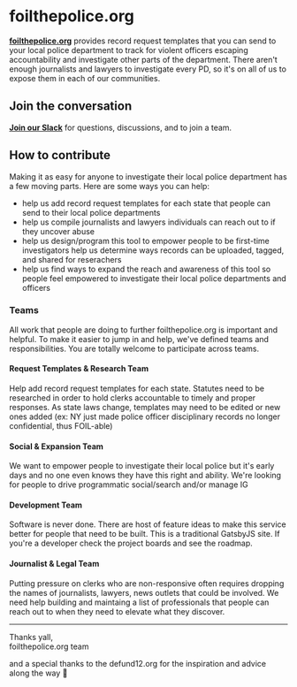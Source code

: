 # foilthepolice.org

[**foilthepolice.org**](https://foilthepolice.org/) provides record request templates that you can send to your local police department to track for violent officers escaping accountability and investigate other parts of the department. There aren't enough journalists and lawyers to investigate every PD, so it's on all of us to expose them in each of our communities.

## Join the conversation

[**Join our Slack**](https://join.slack.com/t/foilthepolice/shared_invite/zt-fh0d474g-77AH4FfcB1IEtFKuNaptUw) for questions, discussions, and to join a team.

## How to contribute

Making it as easy for anyone to investigate their local police department has a few moving parts. Here are some ways you can help:
- help us add record request templates for each state that people can send to their local police departments
- help us compile journalists and lawyers individuals can reach out to if they uncover abuse
- help us design/program this tool to empower people to be first-time investigators help us determine ways records can be uploaded, tagged, and shared for reserachers
- help us find ways to expand the reach and awareness of this tool so people feel empowered to investigate their local police departments and officers

### Teams

All work that people are doing to further foilthepolice.org is important and helpful. To make it easier to jump in and help, we've defined teams and responsibilities. You are totally welcome to participate across teams.

#### Request Templates & Research Team

Help add record request templates for each state. Statutes need to be researched in order to hold clerks accountable to timely and proper responses. As state laws change, templates may need to be edited or new ones added (ex: NY just made police officer disciplinary records no longer confidential, thus FOIL-able)

#### Social & Expansion Team

We want to empower people to investigate their local police but it's early days and no one even knows they have this right and ability. We're looking for people to drive programmatic social/search and/or manage IG

#### Development Team

Software is never done. There are host of feature ideas to make this service better for people that need to be built. This is a traditional GatsbyJS site. If you're a developer check the project boards and see the roadmap.

#### Journalist & Legal Team

Putting pressure on clerks who are non-responsive often requires dropping the names of journalists, lawyers, news outlets that could be involved. We need help building and maintaing a list of professionals that people can reach out to when they need to elevate what they discover.

---

Thanks yall,\
foilthepolice.org team

and a special thanks to the defund12.org for the inspiration and advice along the way 🖤